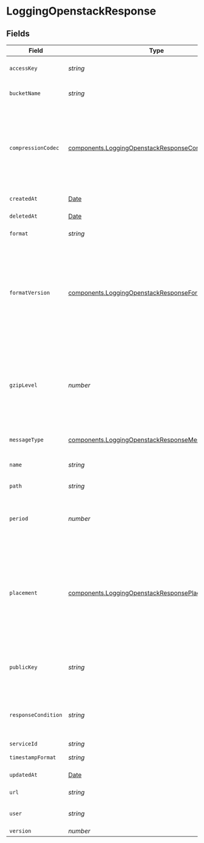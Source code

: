 # LoggingOpenstackResponse


## Fields

| Field                                                                                                                                                                                                                      | Type                                                                                                                                                                                                                       | Required                                                                                                                                                                                                                   | Description                                                                                                                                                                                                                | Example                                                                                                                                                                                                                    |
| -------------------------------------------------------------------------------------------------------------------------------------------------------------------------------------------------------------------------- | -------------------------------------------------------------------------------------------------------------------------------------------------------------------------------------------------------------------------- | -------------------------------------------------------------------------------------------------------------------------------------------------------------------------------------------------------------------------- | -------------------------------------------------------------------------------------------------------------------------------------------------------------------------------------------------------------------------- | -------------------------------------------------------------------------------------------------------------------------------------------------------------------------------------------------------------------------- |
| `accessKey`                                                                                                                                                                                                                | *string*                                                                                                                                                                                                                   | :heavy_minus_sign:                                                                                                                                                                                                         | Your OpenStack account access key.                                                                                                                                                                                         |                                                                                                                                                                                                                            |
| `bucketName`                                                                                                                                                                                                               | *string*                                                                                                                                                                                                                   | :heavy_minus_sign:                                                                                                                                                                                                         | The name of your OpenStack container.                                                                                                                                                                                      |                                                                                                                                                                                                                            |
| `compressionCodec`                                                                                                                                                                                                         | [components.LoggingOpenstackResponseCompressionCodec](../../../sdk/models/components/loggingopenstackresponsecompressioncodec.md)                                                                                          | :heavy_minus_sign:                                                                                                                                                                                                         | The codec used for compressing your logs. Valid values are `zstd`, `snappy`, and `gzip`. Specifying both `compression_codec` and `gzip_level` in the same API request will result in an error.                             |                                                                                                                                                                                                                            |
| `createdAt`                                                                                                                                                                                                                | [Date](https://developer.mozilla.org/en-US/docs/Web/JavaScript/Reference/Global_Objects/Date)                                                                                                                              | :heavy_minus_sign:                                                                                                                                                                                                         | Date and time in ISO 8601 format.                                                                                                                                                                                          | 2020-04-09T18:14:30Z                                                                                                                                                                                                       |
| `deletedAt`                                                                                                                                                                                                                | [Date](https://developer.mozilla.org/en-US/docs/Web/JavaScript/Reference/Global_Objects/Date)                                                                                                                              | :heavy_minus_sign:                                                                                                                                                                                                         | Date and time in ISO 8601 format.                                                                                                                                                                                          | 2020-04-09T18:14:30Z                                                                                                                                                                                                       |
| `format`                                                                                                                                                                                                                   | *string*                                                                                                                                                                                                                   | :heavy_minus_sign:                                                                                                                                                                                                         | A Fastly [log format string](https://docs.fastly.com/en/guides/custom-log-formats).                                                                                                                                        | %h %l %u %t "%r" %&gt;s %b                                                                                                                                                                                                 |
| `formatVersion`                                                                                                                                                                                                            | [components.LoggingOpenstackResponseFormatVersion](../../../sdk/models/components/loggingopenstackresponseformatversion.md)                                                                                                | :heavy_minus_sign:                                                                                                                                                                                                         | The version of the custom logging format used for the configured endpoint. The logging call gets placed by default in `vcl_log` if `format_version` is set to `2` and in `vcl_deliver` if `format_version` is set to `1`.<br/> | 2                                                                                                                                                                                                                          |
| `gzipLevel`                                                                                                                                                                                                                | *number*                                                                                                                                                                                                                   | :heavy_minus_sign:                                                                                                                                                                                                         | The level of gzip encoding when sending logs (default `0`, no compression). Specifying both `compression_codec` and `gzip_level` in the same API request will result in an error.                                          | 0                                                                                                                                                                                                                          |
| `messageType`                                                                                                                                                                                                              | [components.LoggingOpenstackResponseMessageType](../../../sdk/models/components/loggingopenstackresponsemessagetype.md)                                                                                                    | :heavy_minus_sign:                                                                                                                                                                                                         | How the message should be formatted.                                                                                                                                                                                       | classic                                                                                                                                                                                                                    |
| `name`                                                                                                                                                                                                                     | *string*                                                                                                                                                                                                                   | :heavy_minus_sign:                                                                                                                                                                                                         | The name for the real-time logging configuration.                                                                                                                                                                          | test-log-endpoint                                                                                                                                                                                                          |
| `path`                                                                                                                                                                                                                     | *string*                                                                                                                                                                                                                   | :heavy_minus_sign:                                                                                                                                                                                                         | The path to upload logs to.                                                                                                                                                                                                |                                                                                                                                                                                                                            |
| `period`                                                                                                                                                                                                                   | *number*                                                                                                                                                                                                                   | :heavy_minus_sign:                                                                                                                                                                                                         | How frequently log files are finalized so they can be available for reading (in seconds).                                                                                                                                  | 3600                                                                                                                                                                                                                       |
| `placement`                                                                                                                                                                                                                | [components.LoggingOpenstackResponsePlacement](../../../sdk/models/components/loggingopenstackresponseplacement.md)                                                                                                        | :heavy_minus_sign:                                                                                                                                                                                                         | Where in the generated VCL the logging call should be placed. If not set, endpoints with `format_version` of 2 are placed in `vcl_log` and those with `format_version` of 1 are placed in `vcl_deliver`.<br/>              | null                                                                                                                                                                                                                       |
| `publicKey`                                                                                                                                                                                                                | *string*                                                                                                                                                                                                                   | :heavy_minus_sign:                                                                                                                                                                                                         | A PGP public key that Fastly will use to encrypt your log files before writing them to disk.                                                                                                                               | -----BEGIN PRIVATE KEY-----<br/>...<br/>-----END PRIVATE KEY-----<br/>                                                                                                                                                     |
| `responseCondition`                                                                                                                                                                                                        | *string*                                                                                                                                                                                                                   | :heavy_minus_sign:                                                                                                                                                                                                         | The name of an existing condition in the configured endpoint, or leave blank to always execute.                                                                                                                            | null                                                                                                                                                                                                                       |
| `serviceId`                                                                                                                                                                                                                | *string*                                                                                                                                                                                                                   | :heavy_minus_sign:                                                                                                                                                                                                         | N/A                                                                                                                                                                                                                        | SU1Z0isxPaozGVKXdv0eY                                                                                                                                                                                                      |
| `timestampFormat`                                                                                                                                                                                                          | *string*                                                                                                                                                                                                                   | :heavy_minus_sign:                                                                                                                                                                                                         | A timestamp format                                                                                                                                                                                                         | %Y-%m-%dT%H:%M:%S.000                                                                                                                                                                                                      |
| `updatedAt`                                                                                                                                                                                                                | [Date](https://developer.mozilla.org/en-US/docs/Web/JavaScript/Reference/Global_Objects/Date)                                                                                                                              | :heavy_minus_sign:                                                                                                                                                                                                         | Date and time in ISO 8601 format.                                                                                                                                                                                          | 2020-04-09T18:14:30Z                                                                                                                                                                                                       |
| `url`                                                                                                                                                                                                                      | *string*                                                                                                                                                                                                                   | :heavy_minus_sign:                                                                                                                                                                                                         | Your OpenStack auth url.                                                                                                                                                                                                   |                                                                                                                                                                                                                            |
| `user`                                                                                                                                                                                                                     | *string*                                                                                                                                                                                                                   | :heavy_minus_sign:                                                                                                                                                                                                         | The username for your OpenStack account.                                                                                                                                                                                   |                                                                                                                                                                                                                            |
| `version`                                                                                                                                                                                                                  | *number*                                                                                                                                                                                                                   | :heavy_minus_sign:                                                                                                                                                                                                         | N/A                                                                                                                                                                                                                        | 1                                                                                                                                                                                                                          |